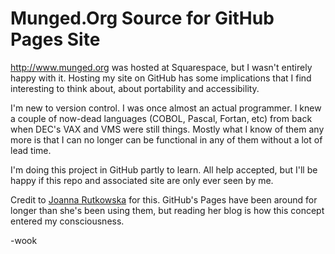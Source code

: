 # Munged.Org Source for GitHub Pages Site

http://www.munged.org was hosted at Squarespace, but I wasn't entirely happy with it.
Hosting my site on GitHub has some implications that I find interesting
to think about, about portability and accessibility.

I'm new to version control.  I was once almost an actual programmer.  I knew a couple
of now-dead languages (COBOL, Pascal, Fortan, etc) from back when DEC's VAX and VMS
were still things. Mostly what I know of them any more is that I can no longer can be
functional in any of them without a lot of lead time.

I'm doing this project in GitHub partly to learn.  All help accepted, but I'll be happy if
this repo and associated site are only ever seen by me.

Credit to [Joanna Rutkowska](http://blog.invisiblethings.org/) for this.
GitHub's Pages have been around for longer than she's been using them, but reading
her blog is how this concept entered my consciousness.

-wook